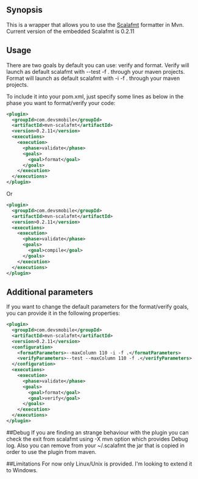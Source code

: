## Synopsis

This is a wrapper that allows you to use the [Scalafmt](https://github.com/olafurpg/scalafmt/) formatter in Mvn.
Current version of the embedded Scalafmt is 0.2.11

## Usage

There are two goals by default you can use: verify and format.
Verify will launch as default scalafmt with --test -f . through your maven projects.
Format will launch as default scalafmt with -i -f . through your maven projects.

To include it into your pom.xml, just specify some lines as below  in the phase you want to format/verify your code:

```xml
<plugin>
  <groupId>com.devsmobile</groupId>
  <artifactId>mvn-scalafmt</artifactId>
  <version>0.2.11</version>
  <executions>
    <execution>
      <phase>validate</phase>
      <goals>
        <goal>format</goal>
      </goals>
    </execution>
  </executions>
</plugin>
```

Or

```xml
<plugin>
  <groupId>com.devsmobile</groupId>
  <artifactId>mvn-scalafmt</artifactId>
  <version>0.2.11</version>
  <executions>
    <execution>
      <phase>validate</phase>
      <goals>
        <goal>compile</goal>
      </goals>
    </execution>
  </executions>
</plugin>
```

## Additional parameters

If you want to change the default parameters for the format/verify goals, you can provide it in the following properties:

```xml
<plugin>
  <groupId>com.devsmobile</groupId>
  <artifactId>mvn-scalafmt</artifactId>
  <version>0.2.11</version>
  <configuration>
    <formatParameters>--maxColumn 110 -i -f .</formatParameters>
    <verifyParameters>--test --maxColumn 110 -f .</verifyParameters>
  </configuration>
  <executions>
    <execution>
      <phase>validate</phase>
      <goals>
        <goal>format</goal>
        <goal>verify</goal>
      </goals>
    </execution>
  </executions>
</plugin>
```

##Debug
If you are finding an strange behaviour with the plugin you can check the exit from scalafmt using -X mvn option which provides Debug log.
Also you can remove from your ~/.scalafmt the jar that is copied in order to use the plugin from maven.

##Limitations
For now only Linux/Unix is provided. I'm looking to extend it to Windows.
